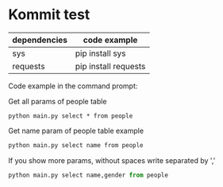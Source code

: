 # Kommit test

| dependencies | code example |
| ------ | ------ |
| sys | pip install sys|
| requests | pip install requests |


Code example in the command prompt:

Get all params of people table
```
python main.py select * from people
```

Get name param of people table example
```sh
python main.py select name from people
```

If you show more params, without spaces write separated by ','
```python
python main.py select name,gender from people
```
